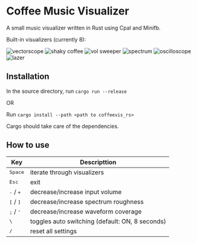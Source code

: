 # Coffee Music Visualizer
A small music visualizer written in Rust using Cpal and Minifb.

Built-in visualizers (currently 8): 

![vectorscope](https://media2.giphy.com/media/LU7E8uu9g8zv6oBtdL/giphy.gif?cid=790b76115b652f5ae6329eb78eef396c970ed45a240a00bc&rid=giphy.gif&ct=g)
![shaky coffee](https://i.giphy.com/media/T99UxYb9ZbW0SR6OBD/giphy.webp)
![vol sweeper](https://media.giphy.com/media/Tuy6v2OgRl6e9DeYmc/giphy.gif)
![spectrum](https://media.giphy.com/media/QlrsTRVBv2kBscsTQC/giphy.gif)
![oscilloscope](https://media.giphy.com/media/WSnsugN74Qk3WJuoX3/giphy.gif)
![lazer](https://media.giphy.com/media/V1toUVISK2PQBqMbBs/giphy.gif)

## Installation 
In the source directory, run `cargo run --release` 

OR 

Run `cargo install --path <path to coffeevis_rs>`

Cargo should take care of the dependencies.   

## How to use
|  Key | Descripttion |
| ------ | ------ |
| <kbd>Space</kbd> | iterate through visualizers |
| <kbd>Esc</kbd> | exit | 
| <kbd>-</kbd> / <kbd>+</kbd> | decrease/increase input volume |
| <kbd>\[</kbd> / <kbd>\]</kbd> | decrease/increase spectrum roughness |
| <kbd>;</kbd> / <kbd>'</kbd> | decrease/increase waveform coverage |
| <kbd>\\</bkd> | toggles auto switching (default: ON, 8 seconds) |
| <kbd>/</kbd> | reset all settings | 

